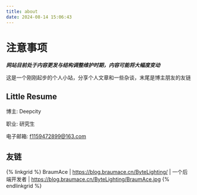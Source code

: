```yaml
---
title: about
date: 2024-08-14 15:06:43
---
```


# 注意事项
***网站目前处于内容更发与结构调整维护时期，内容可能将大幅度变动***

这是一个刚刚起步的个人小站，分享个人文章和一些杂谈，末尾是博主朋友的友链

## **Little Resume**

博主: Deepcity

职业: 研究生

电子邮箱: f1159472899@163.com

## 友链

{% linkgrid %}
BraumAce | https://blog.braumace.cn/ByteLighting/ | 一个后端开发者 | https://blog.braumace.cn/ByteLighting/BraumAce.jpg
{% endlinkgrid %}
